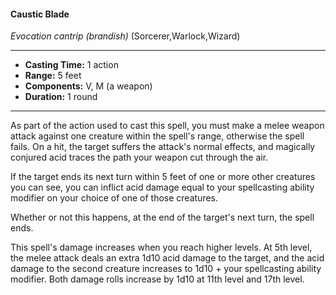 #### Caustic Blade
*Evocation cantrip* *(brandish)* (Sorcerer,Warlock,Wizard)
___
- **Casting Time:** 1 action
- **Range:** 5 feet
- **Components:** V, M (a weapon)
- **Duration:** 1 round
---
As part of the action used to cast this spell, you must make a melee weapon attack against one creature within the spell's range, otherwise the spell fails. On a hit, the target suffers the attack's normal effects, and magically conjured acid traces the path your weapon cut through the air.

If the target ends its next turn within 5 feet of one or more other creatures you can see, you can inflict acid damage equal to your spellcasting ability modifier on your choice of one of those creatures.

Whether or not this happens, at the end of the target's next turn, the spell ends.

This spell's damage increases when you reach higher levels. At 5th level, the melee attack deals an extra 1d10 acid damage to the target, and the acid damage to the second creature increases to 1d10 + your spellcasting ability modifier. Both damage rolls increase by 1d10 at 11th level and 17th level.
